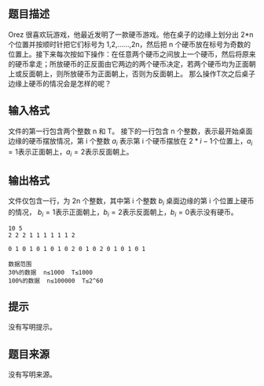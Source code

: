 ## 题目描述

Orez 很喜欢玩游戏，他最近发明了一款硬币游戏。他在桌子的边缘上划分出 2*n 个位置并按顺时针把它们标号为 1,2,……,2n，然后把 n 个硬币放在标号为奇数的位置上。接下来每次按如下操作：在任意两个硬币之间放上一个硬币，然后将原来的硬币拿走；所放硬币的正反面由它两边的两个硬币决定，若两个硬币均为正面朝上或反面朝上，则所放硬币为正面朝上，否则为反面朝上。 那么操作T次之后桌子边缘上硬币的情况会是怎样的呢？

## 输入格式

文件的第一行包含两个整数 n 和 T。 接下的一行包含 n 个整数，表示最开始桌面边缘的硬币摆放情况，第 i 个整数 $a_i$ 表示第 i 个硬币摆放在 $2*i-1$个位置上，$a_i=1$表示正面朝上，$a_i=2$表示反面朝上。

## 输出格式

文件仅包含一行，为 2n 个整数，其中第 i 个整数 $b_i$ 桌面边缘的第 i 个位置上硬币的情况， $b_i=1$表示正面朝上，$b_i=2$表示反面朝上，$b_i=0$表示没有硬币。

```input1
10 5
2 2 2 1 1 1 1 1 1 2
```

```output1
0 1 0 1 0 1 0 1 0 2 0 1 0 2 0 1 0 1 0 1

数据范围
30%的数据  n≤1000  T≤1000
100%的数据  n≤100000  T≤2^60
```

## 提示

没有写明提示。

## 题目来源

没有写明来源。

